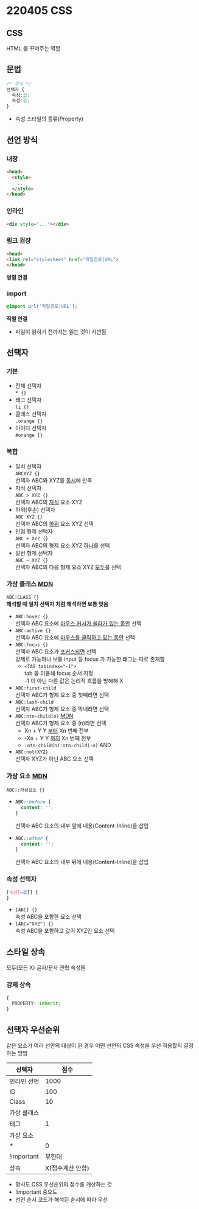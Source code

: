 # 220405 CSS

## CSS
HTML 를 꾸며주는 역할

## 문법
```CSS
/* 주석 */
선택자 { 
  속성:값;
  속성:값;
}
```
- 속성
  스타일의 종류(Property)

## 선언 방식

### 내장
```HTML
<head>
  <style>
    ...
  </style>
</head>
```

### 인라인
```HTML
<div style="..."></div>
```

### 링크 **권장**
```HTML
<head>
<link rel="stylesheet" href="파일경로|URL">
</head>
```
**벙렬 연결**

### import
```CSS
@import url('파일경로|URL');
```
**직렬 연결**
- 파일이 읽히기 전까지는 읽는 것이 지연됨

## 선택자

### 기본
- 전체 선택자  
  `* {}`
- 태그 선택자  
  `li {}`
- 클래스 선택자  
  `.orange {}`
- 아이디 선택자  
  `#orange {}`

### 복합
- 일치 선택자  
  `ABCXYZ {}`  
  선택자 ABC와 XYZ를 <u>동시</u>에 만족
- 자식 선택자  
  `ABC > XYZ {}`  
  선택자 ABC의 <u>자식</u> 요소 XYZ
- 하위(후손) 선택자  
  `ABC XYZ {}`  
  선택자 ABC의 <u>하위</u> 요소 XYZ 선택
- 인접 형제 선택자  
  `ABC + XYZ {}`  
  선택자 ABC의 형제 요소 XYZ <u>하나</u>를 선택
- 알번 형제 선택자  
  `ABC ~ XYZ {}`  
  선택자 ABC의 다음 형제 요소 XYZ <u>모두</u>를 선택

### 가상 클래스 [MDN](https://developer.mozilla.org/ko/docs/Web/CSS/Pseudo-classes#%ED%91%9C%EC%A4%80_%EC%9D%98%EC%82%AC_%ED%81%B4%EB%9E%98%EC%8A%A4_%EC%83%89%EC%9D%B8)
`ABC:CLASS {}`  
**해석할 때 일치 선택자 처럼 해석하면 보통 맞음**

- `ABC:hover {}`  
  선택자 ABC 요소에 <u>마우스 커서가 올라가 있는 동안</u> 선택
- `ABC:active {}`  
  선택자 ABC 요소에 <u>마우스를 클릭하고 있는 동안</u> 선택
- `ABC:focus {}`  
  선택자 ABC 요소가 <u>포커스되면</u> 선택  
  강제로 가능하나 보통 input 등 focus 가 가능한 태그는 따로 존재함
  - `<TAG tabindex="-1">`  
    tab 을 이용해 focus 순서 지정  
    -1 이 아닌 다른 값은 논리적 흐름을 방해해 X
- `ABC:first-child`  
  선택자 ABC가 형제 요소 중 첫째라면 선택
- `ABC:last-child`  
  선택자 ABC가 형제 요소 중 막내라면 선택
- `ABC:ntn-child(n)` [MDN](https://developer.mozilla.org/ko/docs/Web/CSS/:nth-child)  
  선택자 ABC가 형제 요소 중 (n)라면 선택
  - Xn + Y
    Y <u>부터</u> Xn 번째 전부
  - -Xn + Y
    Y <u>까지</u> Xn 번째 전부
  - `:ntn-child(n):ntn-child(-n)`
    AND
- `ABC:not(XYZ)`  
  선택자 XYZ가 아닌 ABC 요소 선택
  

### 가상 요소 [MDN](https://developer.mozilla.org/ko/docs/Web/CSS/Pseudo-elements)
`ABC::가상요소 {}`  
- ```css
  ABC::before {
    content: '';
  }
  ```  
  선택자 ABC 요소의 내부 앞에 내용(Content-Inline)을 삽입
- ```css
  ABC::after {
    content: '';
  }
  ``` 
  선택자 ABC 요소의 내부 뒤에 내용(Content-Inline)을 삽입

### 속성 선택자
  ```css
  [속성[=값]] {
  }
  ```
- `[ABC] {}`  
  속성 ABC을 포함한 요소 선택
- `[ABC="XYZ"] {}`  
  속성 ABC을 포함하고 값이 XYZ인 요소 선택

## 스타일 상속
모두(모든 X) 글자/문자 관련 속성들

### 강제 상속
```css
{
  PROPERTY: inherit;
}
```

## 선택자 우선순위
같은 요소가 여러 선언의 대상이 된 경우 어떤 선언의 CSS 속성을 우선 적용할지 결정하는 방법

|선택자|점수|
|----|----|
|인라인 선언|1000|
|ID|100|
|Class|10|
|가상 클래스|
|태그|1|
|가상 요소|
|*|0|
|!important|무한대|
|상속|X(점수계산 안함)|

- 명시도
  CSS 우선순위의 점수를 계산하는 것
- !important
  중요도
- 선언 순서
  코드가 해석된 순서에 따라 우선

  